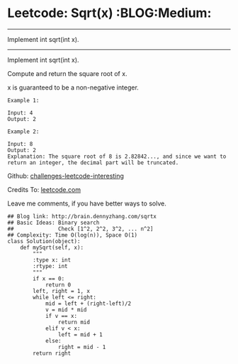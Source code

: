# Leetcode: Sqrt(x)     :BLOG:Medium:


---

Implement int sqrt(int x).  

---

Implement int sqrt(int x).  

Compute and return the square root of x.  

x is guaranteed to be a non-negative integer.  

    Example 1:
    
    Input: 4
    Output: 2

    Example 2:
    
    Input: 8
    Output: 2
    Explanation: The square root of 8 is 2.82842..., and since we want to return an integer, the decimal part will be truncated.

Github: [challenges-leetcode-interesting](https://github.com/DennyZhang/challenges-leetcode-interesting/tree/master/sqrtx)  

Credits To: [leetcode.com](https://leetcode.com/problems/sqrtx/description/)  

Leave me comments, if you have better ways to solve.  

    ## Blog link: http://brain.dennyzhang.com/sqrtx
    ## Basic Ideas: Binary search
    ##              Check [1^2, 2^2, 3^2, ... n^2]
    ## Complexity: Time O(log(n)), Space O(1)
    class Solution(object):
        def mySqrt(self, x):
            """
            :type x: int
            :rtype: int
            """
            if x == 0:
                return 0
            left, right = 1, x
            while left <= right:
                mid = left + (right-left)/2
                v = mid * mid
                if v == x:
                    return mid
                elif v < x:
                    left = mid + 1
                else:
                    right = mid - 1
            return right